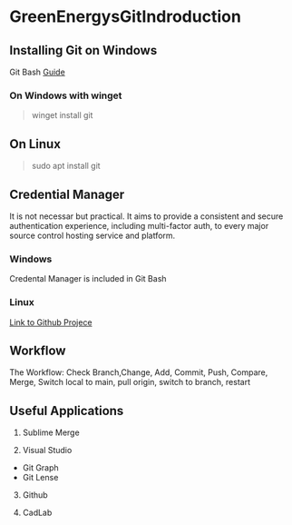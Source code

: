 # GreenEnergysGitIndroduction

## Installing Git on Windows

Git Bash
[Guide](https://phoenixnap.com/kb/how-to-install-git-windows)

### On Windows with winget

> winget install git

## On Linux

> sudo apt install git

## Credential Manager

It is not necessar but practical.
It aims to provide a consistent and secure authentication experience, including multi-factor auth, to every major source control hosting service and platform.

### Windows

Credental Manager is included in Git Bash

### Linux

[Link to Github Projece](https://github.com/git-ecosystem/git-credential-manager)



## Workflow

The Workflow:
Check Branch,Change, Add, Commit, Push, Compare, Merge, Switch local to main, pull origin, switch to branch, restart

## Useful Applications

1. Sublime Merge

2. Visual Studio

 - Git Graph
 - Git Lense

3. Github

4. CadLab